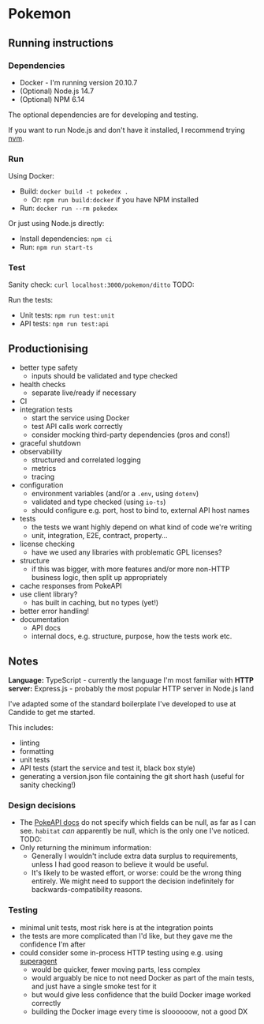 # Pokemon

## Running instructions

### Dependencies

- Docker - I'm running version 20.10.7
- (Optional) Node.js 14.7
- (Optional) NPM 6.14

The optional dependencies are for developing and testing.

If you want to run Node.js and don't have it installed, I recommend trying [nvm](https://github.com/nvm-sh/nvm).

### Run

Using Docker:

- Build: `docker build -t pokedex .`
  - Or: `npm run build:docker` if you have NPM installed
- Run: `docker run --rm pokedex`

Or just using Node.js directly:

- Install dependencies: `npm ci`
- Run: `npm run start-ts`

### Test

Sanity check: `curl localhost:3000/pokemon/ditto` TODO:

Run the tests:

- Unit tests: `npm run test:unit`
- API tests: `npm run test:api`

## Productionising

- better type safety
  - inputs should be validated and type checked
- health checks
  - separate live/ready if necessary
- CI
- integration tests
  - start the service using Docker
  - test API calls work correctly
  - consider mocking third-party dependencies (pros and cons!)
- graceful shutdown
- observability
  - structured and correlated logging
  - metrics
  - tracing
- configuration
  - environment variables (and/or a `.env`, using `dotenv`)
  - validated and type checked (using `io-ts`)
  - should configure e.g. port, host to bind to, external API host names
- tests
  - the tests we want highly depend on what kind of code we're writing
  - unit, integration, E2E, contract, property...
- license checking
  - have we used any libraries with problematic GPL licenses?
- structure
  - if this was bigger, with more features and/or more non-HTTP business logic, then split up appropriately
- cache responses from PokeAPI
- use client library?
  - has built in caching, but no types (yet!)
- better error handling!
- documentation
  - API docs
  - internal docs, e.g. structure, purpose, how the tests work etc.

## Notes

**Language:** TypeScript - currently the language I'm most familiar with
**HTTP server:** Express.js - probably the most popular HTTP server in Node.js land

I've adapted some of the standard boilerplate I've developed to use at Candide to get me started.

This includes:

- linting
- formatting
- unit tests
- API tests (start the service and test it, black box style)
- generating a version.json file containing the git short hash (useful for sanity checking!)

### Design decisions

- The [PokeAPI docs](https://pokeapi.co/docs/v2) do not specify which fields can be null, as far as I can see. `habitat` _can_ apparently be null, which is the only one I've noticed. TODO:
- Only returning the minimum information:
  - Generally I wouldn't include extra data surplus to requirements, unless I had good reason to believe it would be useful.
  - It's likely to be wasted effort, or worse: could be the wrong thing entirely. We might need to support the decision indefinitely for backwards-compatibility reasons.

### Testing

- minimal unit tests, most risk here is at the integration points
- the tests are more complicated than I'd like, but they gave me the confidence I'm after
- could consider some in-process HTTP testing using e.g. using [superagent](https://www.npmjs.com/package/supertest)
  - would be quicker, fewer moving parts, less complex
  - would arguably be nice to not need Docker as part of the main tests, and just have a single smoke test for it
  - but would give less confidence that the build Docker image worked correctly
  - building the Docker image every time is sloooooow, not a good DX
